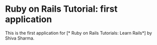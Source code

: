 # Ruby on Rails Tutorial: first application

This is the first application for
[* Ruby on Rails Tutorials: Learn Rails*]
by Shiva Sharma.